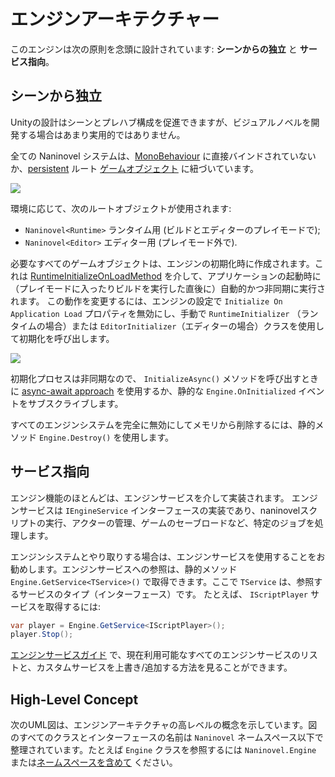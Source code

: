 ﻿# エンジンアーキテクチャー

このエンジンは次の原則を念頭に設計されています: **シーンからの独立** と **サービス指向**。

## シーンから独立

Unityの設計はシーンとプレハブ構成を促進できますが、ビジュアルノベルを開発する場合はあまり実用的ではありません。

全ての Naninovel システムは、[MonoBehaviour]( https://docs.unity3d.com/ScriptReference/MonoBehaviour.html) に直接バインドされていないか、[persistent]( https://docs.unity3d.com/ScriptReference/Object.DontDestroyOnLoad.html) ルート [ゲームオブジェクト]( https://docs.unity3d.com/ScriptReference/GameObject.html) に紐づいています。

![](https://i.gyazo.com/9805e2ce450bc486a007cdc001f8ae13.png)

環境に応じて、次のルートオブジェクトが使用されます:
- `Naninovel<Runtime>` ランタイム用 (ビルドとエディターのプレイモードで);
- `Naninovel<Editor>` エディター用 (プレイモード外で).

必要なすべてのゲームオブジェクトは、エンジンの初期化時に作成されます。これは [RuntimeInitializeOnLoadMethod]( https://docs.unity3d.com/ScriptReference/RuntimeInitializeOnLoadMethodAttribute.html) を介して、アプリケーションの起動時に（プレイモードに入ったりビルドを実行した直後に）自動的かつ非同期に実行されます。
この動作を変更するには、エンジンの設定で `Initialize On Application Load` プロパティを無効にし、手動で `RuntimeInitializer` （ランタイムの場合）または `EditorInitializer`（エディターの場合）クラスを使用して初期化を呼び出します。

![](https://i.gyazo.com/f58a8af9f2f6d71286061e55fc228896.png)

初期化プロセスは非同期なので、 `InitializeAsync()` メソッドを呼び出すときに [async-await approach](https://docs.microsoft.com/en-us/dotnet/csharp/programming-guide/concepts/async/) を使用するか、静的な `Engine.OnInitialized` イベントをサブスクライブします。

すべてのエンジンシステムを完全に無効にしてメモリから削除するには、静的メソッド `Engine.Destroy()` を使用します。

## サービス指向

エンジン機能のほとんどは、エンジンサービスを介して実装されます。 エンジンサービスは `IEngineService` インターフェースの実装であり、naninovelスクリプトの実行、アクターの管理、ゲームのセーブロードなど、特定のジョブを処理します。

エンジンシステムとやり取りする場合は、エンジンサービスを使用することをお勧めします。エンジンサービスへの参照は、静的メソッド `Engine.GetService<TService>()` で取得できます。ここで `TService` は、参照するサービスのタイプ（インターフェース）です。 たとえば、 `IScriptPlayer` サービスを取得するには:

```csharp
var player = Engine.GetService<IScriptPlayer>();
player.Stop();
```
[エンジンサービスガイド](/ja/guide/engine-services.md) で、現在利用可能なすべてのエンジンサービスのリストと、カスタムサービスを上書き/追加する方法を見ることができます。

## High-Level Concept

次のUML図は、エンジンアーキテクチャの高レベルの概念を示しています。図のすべてのクラスとインターフェースの名前は `Naninovel` ネームスペース以下で整理されています。たとえば `Engine` クラスを参照するには `Naninovel.Engine` または[ネームスペースを含めて](https://docs.microsoft.com/en-us/dotnet/csharp/programming-guide/namespaces/using-namespaces) ください。

<object style="width:100%; max-width:699px" data="/engine-design.svg" type="image/svg+xml"></object>
